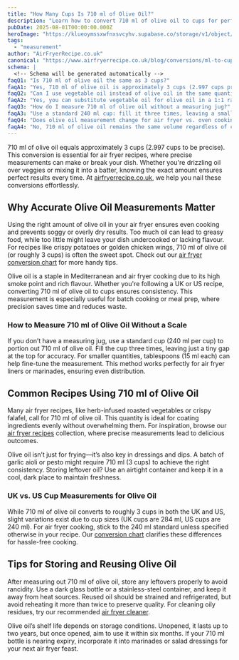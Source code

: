 ```yaml
---
title: "How Many Cups Is 710 ml of Olive Oil?"
description: "Learn how to convert 710 ml of olive oil to cups for perfect air fryer recipes every time. Get accurate measurements in seconds!"
pubDate: 2025-08-01T00:00:00.000Z
heroImage: "https://klueoymssxwfnxsvcyhv.supabase.co/storage/v1/object/public/Shmucket/how-many-cups-is-710-ml-of-olive-oil.webp"
tags:
  - "measurement"
author: "AirFryerRecipe.co.uk"
canonical: "https://www.airfryerrecipe.co.uk/blog/conversions/ml-to-cups/how-many-cups-is-710-ml-of-olive-oil"
schema: |
  <!-- Schema will be generated automatically -->
faqQ1: "Is 710 ml of olive oil the same as 3 cups?"
faqA1: "Yes, 710 ml of olive oil is approximately 3 cups (2.997 cups precisely). This conversion works for both UK and US recipes, though slight variations exist due to cup sizes. For air fryer cooking, using 240 ml per cup ensures consistency."
faqQ2: "Can I use vegetable oil instead of olive oil in the same quantity?"
faqA2: "Yes, you can substitute vegetable oil for olive oil in a 1:1 ratio, including 710 ml (3 cups). However, olive oil has a distinct flavour and smoke point, which may affect taste and cooking time. Adjust seasonings accordingly for best results."
faqQ3: "How do I measure 710 ml of olive oil without a measuring jug?"
faqA3: "Use a standard 240 ml cup: fill it three times, leaving a small gap at the top for accuracy. Alternatively, 47 tablespoons (15 ml each) will also give you 710 ml. This method is handy for air fryer recipes requiring precise oil amounts."
faqQ4: "Does olive oil measurement change for air fryer vs. oven cooking?"
faqA4: "No, 710 ml of olive oil remains the same volume regardless of cooking method. However, air fryers require less oil overall due to their efficient circulation. For oven recipes, you might need slightly more oil to achieve similar results."
---
```

<p>710 ml of olive oil equals approximately 3 cups (2.997 cups to be precise). This conversion is essential for air fryer recipes, where precise measurements can make or break your dish. Whether you're drizzling oil over veggies or mixing it into a batter, knowing the exact amount ensures perfect results every time. At <a href=https://www.airfryerrecipe.co.uk/>airfryerrecipe.co.uk</a>, we help you nail these conversions effortlessly.</p>

<h2>Why Accurate Olive Oil Measurements Matter</h2>  
<p>Using the right amount of olive oil in your air fryer ensures even cooking and prevents soggy or overly dry results. Too much oil can lead to greasy food, while too little might leave your dish undercooked or lacking flavour. For recipes like crispy potatoes or golden chicken wings, 710 ml of olive oil (or roughly 3 cups) is often the sweet spot. Check out our <a href=https://www.airfryerrecipe.co.uk/air-fryer-conversion-chart>air fryer conversion chart</a> for more handy tips.</p>  

<p>Olive oil is a staple in Mediterranean and air fryer cooking due to its high smoke point and rich flavour. Whether you're following a UK or US recipe, converting 710 ml of olive oil to cups ensures consistency. This measurement is especially useful for batch cooking or meal prep, where precision saves time and reduces waste.</p>  

<h3>How to Measure 710 ml of Olive Oil Without a Scale</h3>  
<p>If you don’t have a measuring jug, use a standard cup (240 ml per cup) to portion out 710 ml of olive oil. Fill the cup three times, leaving just a tiny gap at the top for accuracy. For smaller quantities, tablespoons (15 ml each) can help fine-tune the measurement. This method works perfectly for air fryer liners or marinades, ensuring even distribution.</p>  

<h2>Common Recipes Using 710 ml of Olive Oil</h2>  
<p>Many air fryer recipes, like herb-infused roasted vegetables or crispy falafel, call for 710 ml of olive oil. This quantity is ideal for coating ingredients evenly without overwhelming them. For inspiration, browse our <a href=https://www.airfryerrecipe.co.uk/recipes>air fryer recipes</a> collection, where precise measurements lead to delicious outcomes.</p>  

<p>Olive oil isn’t just for frying—it’s also key in dressings and dips. A batch of garlic aioli or pesto might require 710 ml (3 cups) to achieve the right consistency. Storing leftover oil? Use an airtight container and keep it in a cool, dark place to maintain freshness.</p>  

<h3>UK vs. US Cup Measurements for Olive Oil</h3>  
<p>While 710 ml of olive oil converts to roughly 3 cups in both the UK and US, slight variations exist due to cup sizes (UK cups are 284 ml, US cups are 240 ml). For air fryer cooking, stick to the 240 ml standard unless specified otherwise in your recipe. Our <a href=https://www.airfryerrecipe.co.uk/air-fryer-conversion-chart>conversion chart</a> clarifies these differences for hassle-free cooking.</p>  

<h2>Tips for Storing and Reusing Olive Oil</h2>  
<p>After measuring out 710 ml of olive oil, store any leftovers properly to avoid rancidity. Use a dark glass bottle or a stainless-steel container, and keep it away from heat sources. Reused oil should be strained and refrigerated, but avoid reheating it more than twice to preserve quality. For cleaning oily residues, try our recommended <a href=https://www.airfryerrecipe.co.uk/air-fryer-cleaner>air fryer cleaner</a>.</p>  

<p>Olive oil’s shelf life depends on storage conditions. Unopened, it lasts up to two years, but once opened, aim to use it within six months. If your 710 ml bottle is nearing expiry, incorporate it into marinades or salad dressings for your next air fryer feast.</p>
